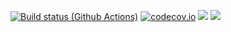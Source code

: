[![Build status (Github Actions)](https://github.com/RGambarini/SolubilityModeling.jl/workflows/CI/badge.svg)](https://github.com/sylvaticus/MyAwesomePackage.jl/actions)
[![codecov.io](http://codecov.io/github/RGambarini/SolubilityModeling.jl/coverage.svg?branch=main)](http://codecov.io/github/sylvaticus/MyAwesomePackage.jl?branch=main)
[![](https://img.shields.io/badge/docs-stable-blue.svg)](https://github.io/RGambarini/SolubilityModeling.jl/stable)
[![](https://img.shields.io/badge/docs-dev-blue.svg)](https://github.io/RGambarini/SolubilityModeling.jl/dev)
